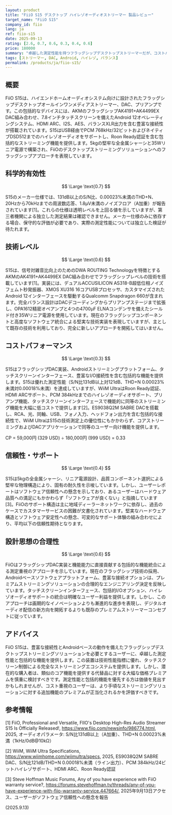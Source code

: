 ```yaml
---
layout: product
title: "FiiO S15 デスクトップ ハイレゾオーディオストリーマー 製品レビュー"
target_name: "FiiO S15"
company_id: fiio
lang: ja
ref: fiio-s15
date: 2025-09-13
rating: [2.6, 0.7, 0.6, 0.3, 0.4, 0.6]
price: 180000
summary: "卓越した測定性能を持つフラッグシップデスクトップストリーマーだが、コストパフォーマンスに課題"
tags: [ストリーマー, DAC, Android, ハイレゾ, バランス]
permalink: /products/ja/fiio-s15/
---
```


## 概要

FiiO S15は、ハイエンドホームオーディオシステム向けに設計されたフラッグシップデスクトップオールインワンメディアストリーマー、DAC、プリアンプです。この包括的なデバイスには、AKMのフラッグシップAK4191+AK4499EX DAC組み合わせ、7.8インチタッチスクリーンを備えたAndroid 12オペレーティングシステム、HDMI ARC、I2S、AES、バランスXLR出力を含む豊富な接続性が搭載されています。S15はUSB経由でPCM 768kHz/32ビットおよびネイティブDSD512までのハイレゾオーディオをサポートし、Roon Ready認証を含む包括的なストリーミング機能を提供します。5kgの堅牢な全金属シャーシと35Wリニア電源で構築され、FiiOのデスクトップストリーミングソリューションへのフラッグシップアプローチを表現しています。

## 科学的有効性

$$ \Large \text{0.7} $$

S15のメーカー仕様では、131dB以上のS/N比、0.00023%未満のTHD+N、20Hzから70kHzまでの周波数応答、1.8μV未満のノイズフロア（A加重）が報告されています[1]。これらの仕様は透明レベルを上回る値を示していますが、第三者機関による独立した測定結果は確認できません。メーカー仕様のみに依存する場合、保守的な評価が必要であり、実際の測定性能については独立した検証が待たれます。

## 技術レベル

$$ \Large \text{0.6} $$

S15は、信号対雑音比向上のためのDWA ROUTING Technologyを特徴とするAKMのAK4191+AK4499EX DAC組み合わせでフラッグシップレベルの技術を搭載しています[1]。実装には、デュアルACCUSILICON AS318-B超低位相ノイズフェムト秒発振器、XMOS XU316 16コアUSBプロセッサ、カスタマイズされたAndroid 12インターフェースを駆動するQualcomm Snapdragon 660が含まれます。完全バランス設計はDACデコーディングからプリアンプステージまで拡張し、OPA1612精密オペアンプと4つの4700μF ELNAコンデンサを備えたシールド付き35Wリニア電源を使用しています。現在のフラッグシップコンポーネントと高度なソフトウェア統合による堅実な技術実装を表現していますが、主として既存の技術を利用しており、完全に新しいアプローチを開拓してはいません。

## コストパフォーマンス

$$ \Large \text{0.3} $$

S15はフラッグシップDAC実装、Androidストリーミングプラットフォーム、タッチスクリーンインターフェース、豊富なI/O接続性を含む包括的な機能を提供します。S15は優れた測定性能（S/N比131dB以上対121dB、THD+N 0.00023%未満対0.00018%未満）を達成していますが、WiiM UltraはRoon Ready認証、HDMI ARCサポート、PCM 384kHzまでのハイレゾオーディオサポート、プリアンプ機能、タッチスクリーンインターフェースで機能的に同等のストリーミング機能を大幅に低コストで提供します[2]。ES9038Q2M SABRE DACを搭載し、RCA、光、同軸、USB、フォノ入力、ヘッドフォン出力を含む包括的な接続性で、WiiM UltraはS15の技術測定上の優位性にもかかわらず、コアストリーミングおよびDACアプリケーションで同等のユーザー向け機能を提供します。

CP = 59,000円 (329 USD) ÷ 180,000円 (999 USD) = 0.33

## 信頼性・サポート

$$ \Large \text{0.4} $$

S15は5kgの全金属シャーシ、リニア電源設計、品質コンポーネント選択による堅牢な物理構造により、固有の耐久性を示唆しています。しかし、ユーザーレポートはソフトウェア信頼性への懸念を示しており、あるユーザーはハードウェア品質への満足にもかかわらず「ソフトウェアが良くない」と指摘しています[3]。FiiOのサポート構造は主に地域ディーラーネットワークに依存し、過去のケースでカスタマーサービスの困難が文書化されています。堅実なハードウェア構造とソフトウェア安定性への懸念、可変的なサポート体験の組み合わせにより、平均以下の信頼性期待となります。

## 設計思想の合理性

$$ \Large \text{0.6} $$

FiiOはフラッグシップDAC実装と機能能力に直接貢献する包括的な機能統合による測定重視のアプローチを示しています。現在のフラッグシップ技術の採用、Androidベースソフトウェアプラットフォーム、豊富な接続オプションは、プレミアムストリーミングソリューションの合理的なエンジニアリング決定を反映しています。タッチスクリーンインターフェース、包括的I/Oオプション、ハイレゾオーディオサポートの統合は明確なユーザー利益を提供します。しかし、このアプローチは画期的なイノベーションよりも漸進的な進歩を表現し、デジタルオーディオ配信の新方向を開拓するよりも既存のプレミアムストリーマーコンセプトに従っています。

## アドバイス

FiiO S15は、豊富な接続性とAndroidベースの動作を備えたフラッグシップデスクトップストリーミングソリューションを必要とするユーザーに、卓越した測定性能と包括的な機能を提供します。この装置は技術性能指標に優れ、タッチスクリーン制御による完全なストリーミングエコシステムを提供します。しかし、潜在的な購入者は、類似のコア機能を提供する代替品に対する大幅な価格プレミアムを慎重に検討すべきです。測定性能と包括的機能を優先する方は価値を見出すかもしれませんが、コスト重視のユーザーは、より手頃なストリーミングソリューションに対する追加機能のプレミアムが正当化されるかを評価すべきです。

## 参考情報

[1] FiiO, Professional and Versatile, FIIO's Desktop High-Res Audio Streamer S15 Is Officially Released!, https://www.fiio.com/newsinfo/986774.html, 2025, オーディオパラメータ: S/N比131dB以上（A加重）、THD+N 0.00023%未満（1kHz/0dB@10kΩ）

[2] WiiM, WiiM Ultra Specifications, https://www.wiimhome.com/wiimultra/specs, 2025, ES9038Q2M SABRE DAC、S/N比121dB/THD+N 0.00018%未満（ライン出力）、PCM 384kHz/24ビットハイレゾサポート、HDMI ARC、Roon Ready認証

[3] Steve Hoffman Music Forums, Any of you have experience with FiiO warranty service?, https://forums.stevehoffman.tv/threads/any-of-you-have-experience-with-fiio-warranty-service.447664/, 2025年9月13日アクセス、ユーザーがソフトウェア信頼性への懸念を報告

(2025.9.13)
